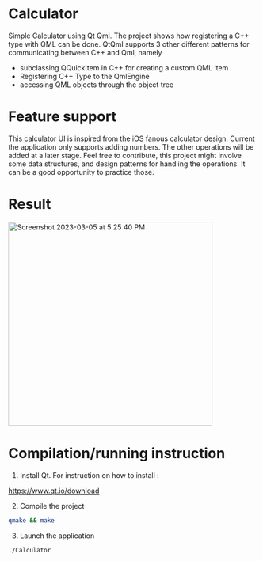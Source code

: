 # Calculator

Simple Calculator using Qt Qml. The project shows how registering a C++ type with QML can be done.
QtQml supports 3 other different patterns for communicating between C++ and Qml, namely 

- subclassing QQuickItem in C++ for creating a custom QML item
- Registering C++ Type to the QmlEngine
- accessing QML objects through the object tree

# Feature support

This calculator UI is inspired from the iOS fanous calculator design.
Current the application only supports adding numbers. The other operations will be added at a later stage.
Feel free to contribute, this project might involve some data structures, and design patterns for handling the operations.
It can be a good opportunity to practice those.

# Result

<img width="412" alt="Screenshot 2023-03-05 at 5 25 40 PM" src="https://user-images.githubusercontent.com/2589171/222999460-b50c865a-9d01-411d-af35-a2c3df9e4a04.png">

# Compilation/running instruction

1. Install Qt. For instruction on how to install : 

https://www.qt.io/download

2. Compile the project

```bash
qmake && make
```

3. Launch the application

```bash
./Calculator
```
